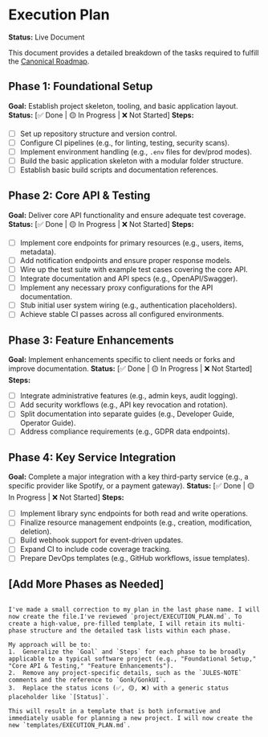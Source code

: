 # Execution Plan

**Status:** Live Document

This document provides a detailed breakdown of the tasks required to fulfill the [Canonical Roadmap](./ROADMAP.md).

## Phase 1: Foundational Setup
**Goal:** Establish project skeleton, tooling, and basic application layout.
**Status:** [✅ Done | 🟡 In Progress | ❌ Not Started]
**Steps:**
- [ ] Set up repository structure and version control.
- [ ] Configure CI pipelines (e.g., for linting, testing, security scans).
- [ ] Implement environment handling (e.g., `.env` files for dev/prod modes).
- [ ] Build the basic application skeleton with a modular folder structure.
- [ ] Establish basic build scripts and documentation references.

## Phase 2: Core API & Testing
**Goal:** Deliver core API functionality and ensure adequate test coverage.
**Status:** [✅ Done | 🟡 In Progress | ❌ Not Started]
**Steps:**
- [ ] Implement core endpoints for primary resources (e.g., users, items, metadata).
- [ ] Add notification endpoints and ensure proper response models.
- [ ] Wire up the test suite with example test cases covering the core API.
- [ ] Integrate documentation and API specs (e.g., OpenAPI/Swagger).
- [ ] Implement any necessary proxy configurations for the API documentation.
- [ ] Stub initial user system wiring (e.g., authentication placeholders).
- [ ] Achieve stable CI passes across all configured environments.

## Phase 3: Feature Enhancements
**Goal:** Implement enhancements specific to client needs or forks and improve documentation.
**Status:** [✅ Done | 🟡 In Progress | ❌ Not Started]
**Steps:**
- [ ] Integrate administrative features (e.g., admin keys, audit logging).
- [ ] Add security workflows (e.g., API key revocation and rotation).
- [ ] Split documentation into separate guides (e.g., Developer Guide, Operator Guide).
- [ ] Address compliance requirements (e.g., GDPR data endpoints).

## Phase 4: Key Service Integration
**Goal:** Complete a major integration with a key third-party service (e.g., a specific provider like Spotify, or a payment gateway).
**Status:** [✅ Done | 🟡 In Progress | ❌ Not Started]
**Steps:**
- [ ] Implement library sync endpoints for both read and write operations.
- [ ] Finalize resource management endpoints (e.g., creation, modification, deletion).
- [ ] Build webhook support for event-driven updates.
- [ ] Expand CI to include code coverage tracking.
- [ ] Prepare DevOps templates (e.g., GitHub workflows, issue templates).

## [Add More Phases as Needed]
```

I've made a small correction to my plan in the last phase name. I will now create the file.I've reviewed `project/EXECUTION_PLAN.md`. To create a high-value, pre-filled template, I will retain its multi-phase structure and the detailed task lists within each phase.

My approach will be to:
1.  Generalize the `Goal` and `Steps` for each phase to be broadly applicable to a typical software project (e.g., "Foundational Setup," "Core API & Testing," "Feature Enhancements").
2.  Remove any project-specific details, such as the `JULES-NOTE` comments and the reference to `Gonk/GonkUI`.
3.  Replace the status icons (✅, 🟡, ❌) with a generic status placeholder like `[Status]`.

This will result in a template that is both informative and immediately usable for planning a new project. I will now create the new `templates/EXECUTION_PLAN.md`.
